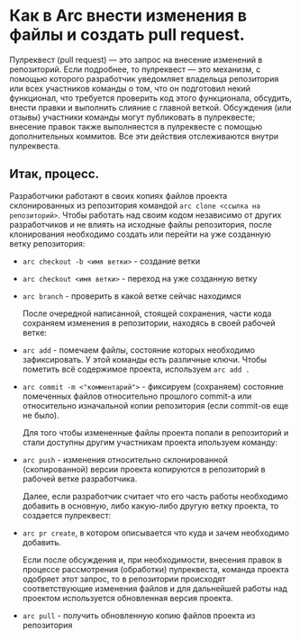 # Как в Arc внести изменения в файлы и создать pull request.

Пулреквест (pull request) — это запрос на внесение изменений в репозиторий. Если подробнее, то пулреквест — это механизм, с помощью которого разработчик уведомляет владельца репозитория или всех участников команды о том, что он подготовил некий функционал, что требуется проверить код этого функционала, обсудить, внести правки и выполнить слияние с главной веткой. Обсуждения (или отзывы) участники команды могут публиковать в пулреквесте; внесение правок также выполняестся в пулреквесте с помощью дополнительных коммитов. Все эти действия отслеживаются внутри пулреквеста.
    
## Итак, процесс.
Разработчики работают в своих копиях файлов проекта склонированных из репозитория командой `arc clone <ссылка на репозиторий>`.
Чтобы работать над своим кодом независимо от других разработчиков и не влиять на исходные файлы репозитория, после клонирования необходимо создать или перейти на уже созданную ветку репозитория:

* `arc checkout -b <имя ветки>` - создание ветки
* `arc checkout <имя ветки>` - переход на уже созданную ветку
* `arc branch` - проверить в какой ветке сейчас находимся

    После очередной написанной, стоящей сохранения, части кода сохраняем изменения в репозитории, находясь в своей рабочей ветке:

* `arc add` - помечаем файлы, состояние которых необходимо зафиксировать. У этой команды есть различные ключи. Чтобы пометить всё содержимое проекта, используем `arc add .`
* `arc commit -m <"комментарий">` - фиксируем (сохраняем) состояние помеченных файлов относительно прошлого commit-а или относительно изначальной копии репозитория (если commit-ов еще не было).

    Для того чтобы измененные файлы проекта попали в репозиторий и стали доступны другим участникам проекта ипользуем команду:
    
* `arc push` - изменения относительно склонированной (скопированной) версии проекта копируются в репозиторий в рабочей ветке разработчика.

    Далее, если разработчик считает что его часть работы необходимо добавить в основную, либо какую-либо другую ветку проекта, то создается пулреквест:
    
* `arc pr create`, в котором описывается что куда и зачем необходимо добавить.

    Если после обсуждения и, при необходимости, внесения правок в процессе рассмотрения (обработки) пулреквеста, команда проекта одобряет этот запрос, то в репозитории происходят соответствующие изменения файлов и для дальнейшей работы над проектом используется обновленная версия проекта.
    
* `arc pull` - получить обновленную копию файлов проекта из репозитория
